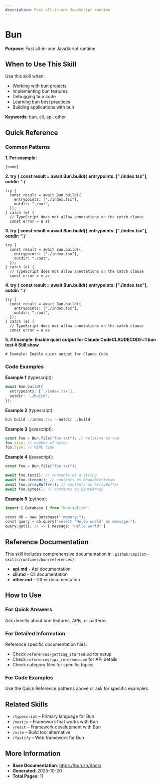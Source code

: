 ```yaml
---
description: Fast all-in-one JavaScript runtime
---
```


# Bun

**Purpose**: Fast all-in-one JavaScript runtime

## When to Use This Skill

Use this skill when:
- Working with bun projects
- Implementing bun features
- Debugging bun code
- Learning bun best practices
- Building applications with bun

**Keywords**: bun, cli, api, other

## Quick Reference

### Common Patterns

**1. For example:**

```
[name]
```

**2. try { const result = await Bun.build({ entrypoints: ["./index.tsx"], outdir: "./**

```
try {
  const result = await Bun.build({
    entrypoints: ["./index.tsx"],
    outdir: "./out",
  });
} catch (e) {
  // TypeScript does not allow annotations on the catch clause
  const error = e as 
```

**3. try { const result = await Bun.build({ entrypoints: ["./index.tsx"], outdir: "./**

```
try {
  const result = await Bun.build({
    entrypoints: ["./index.tsx"],
    outdir: "./out",
  });
} catch (e) {
  // TypeScript does not allow annotations on the catch clause
  const error = e as 
```

**4. try { const result = await Bun.build({ entrypoints: ["./index.tsx"], outdir: "./**

```
try {
  const result = await Bun.build({
    entrypoints: ["./index.tsx"],
    outdir: "./out",
  });
} catch (e) {
  // TypeScript does not allow annotations on the catch clause
  const error = e as 
```

**5. # Example: Enable quiet output for Claude CodeCLAUDECODE=1 bun test # Still show**

```
# Example: Enable quiet output for Claude Code
```

### Code Examples

**Example 1** (typescript):
```typescript
await Bun.build({
  entrypoints: ['./index.tsx'],
  outdir: './build',
});
```

**Example 2** (typescript):
```typescript
bun build ./index.tsx --outdir ./build
```

**Example 3** (javascript):
```javascript
const foo = Bun.file("foo.txt"); // relative to cwd
foo.size; // number of bytes
foo.type; // MIME type
```

**Example 4** (javascript):
```javascript
const foo = Bun.file("foo.txt");

await foo.text(); // contents as a string
await foo.stream(); // contents as ReadableStream
await foo.arrayBuffer(); // contents as ArrayBuffer
await foo.bytes(); // contents as Uint8Array
```

**Example 5** (python):
```python
import { Database } from "bun:sqlite";

const db = new Database(":memory:");
const query = db.query("select 'Hello world' as message;");
query.get(); // => { message: "Hello world" }
```

## Reference Documentation

This skill includes comprehensive documentation in `.github/copilot-skills/runtimes/bun/references/`:

- **api.md** - Api documentation
- **cli.md** - Cli documentation
- **other.md** - Other documentation

## How to Use

### For Quick Answers
Ask directly about bun features, APIs, or patterns.

### For Detailed Information
Reference specific documentation files:
- Check `references/getting_started.md` for setup
- Check `references/api_reference.md` for API details
- Check category files for specific topics

### For Code Examples
Use the Quick Reference patterns above or ask for specific examples.

## Related Skills

- `/typescript` – Primary language for Bun
- `/nextjs` – Framework that works with Bun
- `/react` – Framework development with Bun
- `/vite` – Build tool alternative
- `/fastify` – Web framework for Bun

## More Information

- **Base Documentation**: https://bun.sh/docs/
- **Generated**: 2025-10-20
- **Total Pages**: 11
